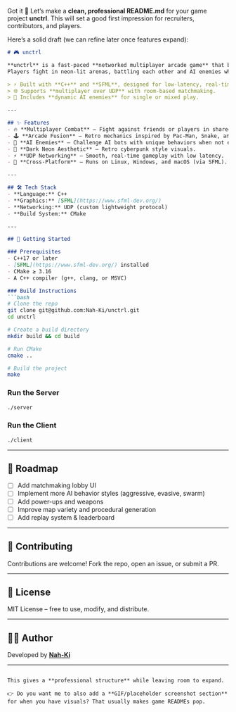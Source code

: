 Got it 🚀 Let’s make a **clean, professional README.md** for your game project **unctrl**.
This will set a good first impression for recruiters, contributors, and players.

Here’s a solid draft (we can refine later once features expand):

````markdown
# 🎮 unctrl

**unctrl** is a fast-paced **networked multiplayer arcade game** that blends mechanics from *Pac-Man*, *Snake*, and *DOOM*.  
Players fight in neon-lit arenas, battling each other and AI enemies while navigating mazes, collecting power-ups, and outsmarting opponents.  

> ⚡ Built with **C++** and **SFML**, designed for low-latency, real-time action.  
> 🌐 Supports **multiplayer over UDP** with room-based matchmaking.  
> 🤖 Includes **dynamic AI enemies** for single or mixed play.

---

## ✨ Features
- 🔥 **Multiplayer Combat** – Fight against friends or players in shared rooms.  
- 🕹️ **Arcade Fusion** – Retro mechanics inspired by Pac-Man, Snake, and DOOM.  
- 🤖 **AI Enemies** – Challenge AI bots with unique behaviors when not enough players are available.  
- 🌌 **Dark Neon Aesthetic** – Retro cyberpunk style visuals.  
- ⚡ **UDP Networking** – Smooth, real-time gameplay with low latency.  
- 🎯 **Cross-Platform** – Runs on Linux, Windows, and macOS (via SFML).

---

## 🛠️ Tech Stack
- **Language:** C++  
- **Graphics:** [SFML](https://www.sfml-dev.org/)  
- **Networking:** UDP (custom lightweight protocol)  
- **Build System:** CMake  

---

## 🚀 Getting Started

### Prerequisites
- C++17 or later  
- [SFML](https://www.sfml-dev.org/) installed  
- CMake ≥ 3.16  
- A C++ compiler (g++, clang, or MSVC)  

### Build Instructions
```bash
# Clone the repo
git clone git@github.com:Nah-Ki/unctrl.git
cd unctrl

# Create a build directory
mkdir build && cd build

# Run CMake
cmake ..

# Build the project
make
````

### Run the Server

```bash
./server
```

### Run the Client

```bash
./client
```

---

## 🎯 Roadmap

* [ ] Add matchmaking lobby UI
* [ ] Implement more AI behavior styles (aggressive, evasive, swarm)
* [ ] Add power-ups and weapons
* [ ] Improve map variety and procedural generation
* [ ] Add replay system & leaderboard

---

## 🤝 Contributing

Contributions are welcome! Fork the repo, open an issue, or submit a PR.

---

## 📜 License

MIT License – free to use, modify, and distribute.

---

## 👨‍💻 Author

Developed by [**Nah-Ki**](https://github.com/Nah-Ki)

---

```

This gives a **professional structure** while leaving room to expand.  

👉 Do you want me to also add a **GIF/placeholder screenshot section** for when you have visuals? That usually makes game READMEs pop.
```


